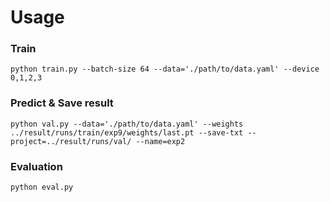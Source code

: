 
# Usage

### Train
```python train.py --batch-size 64 --data='./path/to/data.yaml' --device 0,1,2,3```

### Predict & Save result
```python val.py --data='./path/to/data.yaml' --weights ../result/runs/train/exp9/weights/last.pt --save-txt --project=../result/runs/val/ --name=exp2```

### Evaluation
```python eval.py```

